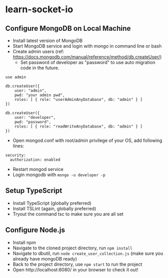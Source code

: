 # learn-socket-io

## Configure MongoDB on Local Machine

- Install latest version of MongoDB
- Start MongoDB service and login with mongo in command line or bash
- Create admin users (ref: https://docs.mongodb.com/manual/reference/method/db.createUser/)
    - Set password of developer as "password" to use auto migration code in the future.

```
use admin

db.createUser({
    user: "admin",
    pwd: "your admin pwd",
    roles: [ { role: "userAdminAnyDatabase", db: "admin" } ]
})

db.createUser({
    user: "developer",
    pwd: "password",
    roles: [ { role: "readWriteAnyDatabase", db: "admin" } ]
})
```

- Open mongod.conf with root/admin privilege of your OS, add following lines:

```
security:
  authorization: enabled
```

- Restart mongod service
- Login mongodb with `mongo -u developer -p`


## Setup TypeScript
- Install TypeScript (globally preferred)
- Install TSLint (again, globally preferred)
- Tryout the command tsc to make sure you are all set


## Configure Node.js

- Install npm
- Navigate to the cloned project directory, run `npm install`
- Navigate to dbutil, run `node create_user_collection.js` (make sure you already have mongoDB ready)
- Back to the project directory, use `npm start` to run the project
- Open http://localhost:8080/ in your browser to check it out!

